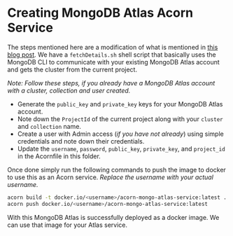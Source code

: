 # Creating MongoDB Atlas Acorn Service

The steps mentioned here are a modification of what is mentioned in [this blog post](https://www.acorn.io/creating-an-acorn-service-for-mongodb-atlas/). We have a `fetchDetails.sh` shell script that basically uses the MongoDB CLI to communicate with your existing MongoDB Atlas account and gets the cluster from the current project.

_Note: Follow these steps, if you already have a MongoDB Atlas account with a cluster, collection and user created._

- Generate the `public_key` and `private_key` keys for your MongoDB Atlas account.
- Note down the `ProjectId` of the current project along with your `cluster` and `collection` name.
- Create a user with Admin access (_if you have not already_) using simple credentials and note down their credentials.
- Update the `username`, `password`, `public_key`, `private_key`, and `project_id` in the Acornfile in this folder.

Once done simply run the following commands to push the image to docker to use this as an Acorn service. *Replace the username with your actual username.*

```sh
acorn build -t docker.io/<username>/acorn-mongo-atlas-service:latest . 
acorn push docker.io/<username>/acorn-mongo-atlas-service:latest
```

With this MongoDB Atlas is successfully deployed as a docker image. We can use that image for your Atlas service.